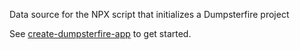 Data source for the  NPX script that initializes a Dumpsterfire project

See [create-dumpsterfire-app](https://github.com/cheerios4316/create-dumpsterfire-app) to get started.
